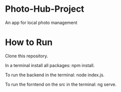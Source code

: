# Photo-Hub-Project
An app for local photo management

# How to Run

Clone this repository.

In a terminal install all packages: npm install.

To run the backend in the terminal: node index.js.

To run the forntend on the src in the terminal: ng serve.
